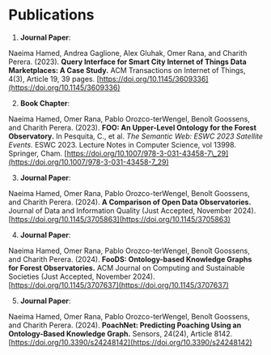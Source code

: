 # Publications

1. **Journal Paper**: 

  Naeima Hamed, Andrea Gaglione, Alex Gluhak, Omer Rana, and Charith Perera. (2023). **Query Interface for Smart City Internet of Things Data Marketplaces: A Case Study.** ACM Transactions on Internet of Things, 4(3), Article 19, 39 pages. [https://doi.org/10.1145/3609336](https://doi.org/10.1145/3609336)  

2. **Book Chapter**:  

  Naeima Hamed, Omer Rana, Pablo Orozco-terWengel, Benoît Goossens, and Charith Perera. (2023). **FOO: An Upper-Level Ontology for the Forest Observatory.** In Pesquita, C., et al. *The Semantic Web: ESWC 2023 Satellite Events.* ESWC 2023. Lecture Notes in Computer Science, vol 13998. Springer, Cham. [https://doi.org/10.1007/978-3-031-43458-7\_29](https://doi.org/10.1007/978-3-031-43458-7_29)  

3.  **Journal Paper**: 

  Naeima Hamed, Omer Rana, Pablo Orozco-terWengel, Benoît Goossens, and Charith Perera. (2024). **A Comparison of Open Data Observatories.** Journal of Data and Information Quality (Just Accepted, November 2024). [https://doi.org/10.1145/3705863](https://doi.org/10.1145/3705863)  

4.  **Journal Paper**: 

  Naeima Hamed, Omer Rana, Pablo Orozco-terWengel, Benoît Goossens, and Charith Perera. (2024). **FooDS: Ontology-based Knowledge Graphs for Forest Observatories.** ACM Journal on Computing and Sustainable Societies (Just Accepted, November 2024). [https://doi.org/10.1145/3707637](https://doi.org/10.1145/3707637)  

5.  **Journal Paper**:   

  Naeima Hamed, Omer Rana, Pablo Orozco-terWengel, Benoît Goossens, and Charith Perera. (2024). **PoachNet: Predicting Poaching Using an Ontology-Based Knowledge Graph.** Sensors, 24(24), Article 8142. [https://doi.org/10.3390/s24248142](https://doi.org/10.3390/s24248142)  
